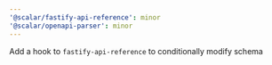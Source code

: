 ```yaml
---
'@scalar/fastify-api-reference': minor
'@scalar/openapi-parser': minor
---
```


Add a hook to `fastify-api-reference` to conditionally modify schema
